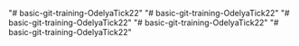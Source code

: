 "# basic-git-training-OdelyaTick22" 
"# basic-git-training-OdelyaTick22" 
"# basic-git-training-OdelyaTick22" 
"# basic-git-training-OdelyaTick22" 
"# basic-git-training-OdelyaTick22" 
